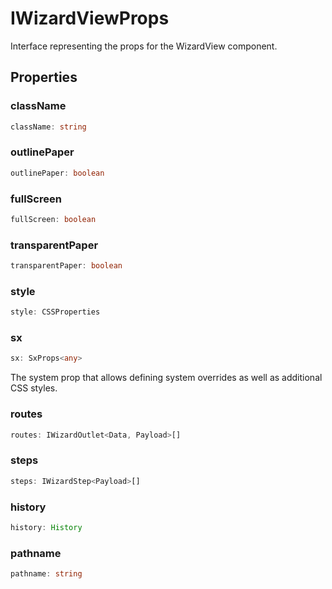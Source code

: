 # IWizardViewProps

Interface representing the props for the WizardView component.

## Properties

### className

```ts
className: string
```

### outlinePaper

```ts
outlinePaper: boolean
```

### fullScreen

```ts
fullScreen: boolean
```

### transparentPaper

```ts
transparentPaper: boolean
```

### style

```ts
style: CSSProperties
```

### sx

```ts
sx: SxProps<any>
```

The system prop that allows defining system overrides as well as additional CSS styles.

### routes

```ts
routes: IWizardOutlet<Data, Payload>[]
```

### steps

```ts
steps: IWizardStep<Payload>[]
```

### history

```ts
history: History
```

### pathname

```ts
pathname: string
```
